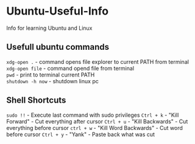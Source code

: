 # Ubuntu-Useful-Info
Info for learning Ubuntu and Linux
<h2>
Usefull ubuntu commands
</h2>
  
`xdg-open .` - command opens file explorer to current PATH from terminal <br>
`xdg-open file` - command opend file from terminal<br>
`pwd` - print to terminal current PATH<br>
`shutdown -h now` - shutdown linux pc<br>


<h2>Shell Shortcuts</h2>

`sudo !!` - Execute last command with sudo privileges
`Ctrl + k` - "Kill Forward" - Cut everything after cursor
`Ctrl + u` - "Kill Backwards" - Cut everything before cursor
`ctrl + w` - "Kill Word Backwards" - Cut word before cursor
`Ctrl + y` - "Yank" - Paste back what was cut 
